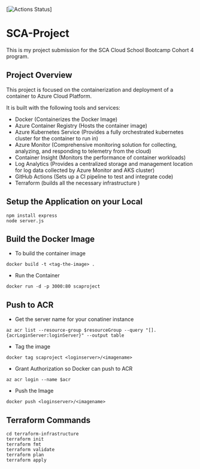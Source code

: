 [![Actions Status](https://github.com/FavourDaniel/SCA-Project/actions/workflows/workflow.yml/badge.svg)]

# SCA-Project
This is my project submission for the SCA Cloud School Bootcamp Cohort 4 program.

## Project Overview
This project is focused on the containerization and deployment of a container to Azure Cloud Platform.

It is built with the following tools and services:
- Docker (Containerizes the Docker Image)
- Azure Container Registry (Hosts the container image)
- Azure Kubernetes Service (Provides a fully orchestrated kubernetes cluster for the container to run in)
- Azure Monitor (Comprehensive monitoring solution for collecting, analyzing, and responding to telemetry from the cloud)
- Container Insight (Monitors the performance of container workloads)
- Log Analytics (Provides a centralized storage and management location for log data collected by Azure Monitor and AKS cluster)
- GitHub Actions (Sets up a CI pipeline to test and integrate code)
- Terraform (builds all the necessary infrastructure )

## Setup the Application on your Local
```
npm install express
node server.js
```

## Build the Docker Image
- To build the container image
```
docker build -t <tag-the-image> .
```

- Run the Container
```
docker run -d -p 3000:80 scaproject
```

## Push to ACR
- Get the server name for your conatiner instance
```
az acr list --resource-group $resourceGroup --query "[].{acrLoginServer:loginServer}" --output table
```

- Tag the image
```
docker tag scaproject <loginserver>/<imagename>
```

- Grant Authorization so Docker can push to ACR
```
az acr login --name $acr
```

- Push the Image
```
docker push <loginserver>/<imagename>
```

## Terraform Commands
```
cd terraform-infrastructure
terraform init
terraform fmt
terraform validate
terraform plan
terraform apply
```